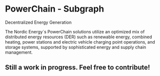 # PowerChain - Subgraph
Decentralized Energy Generation


The Nordic Energy´s PowerChain solutions utilize an optimized mix of distributed energy resources (DER) such as renewable energy, combined heating, power stations and electric vehicle charging point operations, and storage systems, supported by sophisticated energy and supply chain management.

## Still a work in progress. Feel free to contribute!
